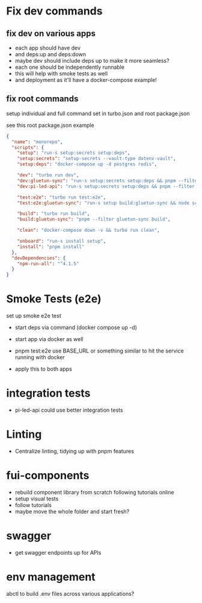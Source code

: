 # Fix dev commands

## fix dev on various apps

- each app should have dev
- and deps:up and deps:down
- maybe dev should include deps up to make it more seamless?
- each one should be independently runnable
- this will help with smoke tests as well
- and deployment as it'll have a docker-compose example!

## fix root commands

setup individual and full command set in turbo.json and root package.json

see this root package.json example

```json
{
  "name": "monorepo",
  "scripts": {
    "setup": "run-s setup:secrets setup:deps",
    "setup:secrets": "setup-secrets --vault-type dotenv-vault",
    "setup:deps": "docker-compose up -d postgres redis",

    "dev": "turbo run dev",
    "dev:gluetun-sync": "run-s setup:secrets setup:deps && pnpm --filter gluetun-sync dev",
    "dev:pi-led-api": "run-s setup:secrets setup:deps && pnpm --filter pi-led-api dev",

    "test:e2e": "turbo run test:e2e",
    "test:e2e:gluetun-sync": "run-s setup build:gluetun-sync && node scripts/run-e2e.js gluetun-sync",

    "build": "turbo run build",
    "build:gluetun-sync": "pnpm --filter gluetun-sync build",

    "clean": "docker-compose down -v && turbo run clean",

    "onboard": "run-s install setup",
    "install": "pnpm install"
  },
  "devDependencies": {
    "npm-run-all": "^4.1.5"
  }
}
```

# Smoke Tests (e2e)

set up smoke e2e test

- start deps via command (docker compose up -d)
- start app via docker as well
- pnpm test:e2e use BASE_URL or something similar to hit the service running with docker

- apply this to both apps

# integration tests

- pi-led-api could use better integration tests

# Linting

- Centralize linting, tidying up with pnpm features

# fui-components

- rebuild component library from scratch following tutorials online
- setup visual tests
- follow tutorials
- maybe move the whole folder and start fresh?

# swagger

- get swagger endpoints up for APIs

# env management

abctl to build .env files across various applications?
